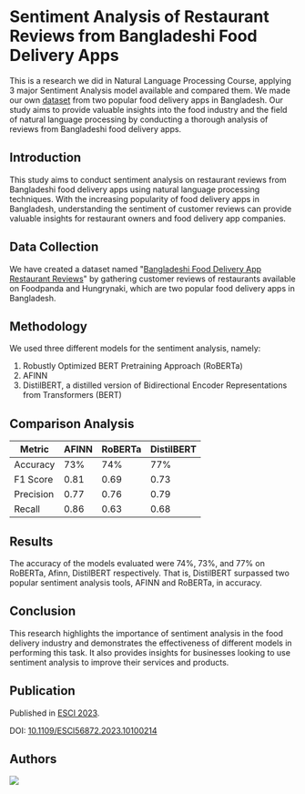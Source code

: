# Sentiment Analysis of Restaurant Reviews from Bangladeshi Food Delivery Apps
This is a research we did in Natural Language Processing Course, applying 3 major Sentiment Analysis model available and compared them. We made our own [dataset](http://doi.org/10.17632/wc87kpk6ks) from two popular food delivery apps in Bangladesh. Our study aims to provide valuable insights into the food industry and the field of natural language processing by conducting a thorough analysis of reviews from Bangladeshi food delivery apps.

## Introduction
This study aims to conduct sentiment analysis on restaurant reviews from Bangladeshi food delivery apps using natural language processing techniques. With the increasing popularity of food delivery apps in Bangladesh, understanding the sentiment of customer reviews can provide valuable insights for restaurant owners and food delivery app companies.

## Data Collection
We have created a dataset named "[Bangladeshi Food Delivery App Restaurant Reviews](http://doi.org/10.17632/wc87kpk6ks)" by gathering customer reviews of restaurants available on Foodpanda and Hungrynaki, which are two popular food delivery apps in Bangladesh.

## Methodology
We used three different models for the sentiment analysis, namely:

1. Robustly Optimized BERT Pretraining Approach (RoBERTa)
2. AFINN
3. DistilBERT, a distilled version of Bidirectional Encoder Representations from Transformers (BERT)

## Comparison Analysis
| Metric    | AFINN | RoBERTa | DistilBERT  |
|-----------|-------|---------|-------------|
| Accuracy  | 73%   | 74%     | 77%         |
| F1 Score  | 0.81  | 0.69    | 0.73        |
| Precision | 0.77  | 0.76    | 0.79        |
| Recall    | 0.86  | 0.63    | 0.68        |


## Results
The accuracy of the models evaluated were 74%, 73%, and 77% on RoBERTa, Afinn, DistilBERT respectively. That is, DistilBERT surpassed two popular sentiment analysis tools, AFINN and RoBERTa, in accuracy.


## Conclusion
This research highlights the importance of sentiment analysis in the food delivery industry and demonstrates the effectiveness of different models in performing this task. It also provides insights for businesses looking to use sentiment analysis to improve their services and products.

## Publication
Published in [ESCI 2023](https://esciioit.org).

DOI: [10.1109/ESCI56872.2023.10100214](https://doi.org/10.1109/ESCI56872.2023.10100214)

## Authors

<a href="https://github.com/errhythm/BDFoodAppSentiment/graphs/contributors">
  <img src="https://contrib.rocks/image?repo=errhythm/BDFoodAppSentiment" />
</a>
